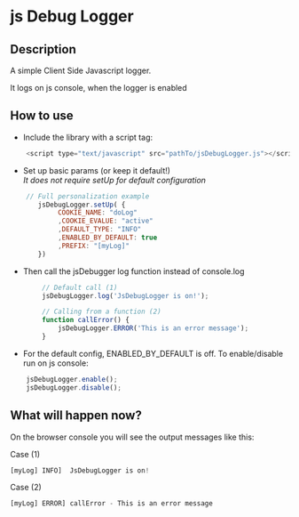 # js Debug Logger

## Description
A simple Client Side Javascript logger.

It logs on js console, when the logger is enabled 


## How to use

- Include the library with a script tag:
```javascript
    <script type="text/javascript" src="pathTo/jsDebugLogger.js"></script>
```
    
- Set up basic params (or keep it default!)   
_It does not require setUp for default configuration_

```javascript
    // Full personalization example
       jsDebugLogger.setUp( {
            COOKIE_NAME: "doLog"
            ,COOKIE_EVALUE: "active"
            ,DEFAULT_TYPE: "INFO"
            ,ENABLED_BY_DEFAULT: true
            ,PREFIX: "[myLog]"
       })  
``` 

- Then call the jsDebugger log function instead of console.log
```javascript
        // Default call (1)
        jsDebugLogger.log('JsDebugLogger is on!');

        // Calling from a function (2)
        function callError() {
            jsDebugLogger.ERROR('This is an error message');
        }
```

- For the default config, ENABLED_BY_DEFAULT is off. To enable/disable run on js console:
```javascript
    jsDebugLogger.enable();
    jsDebugLogger.disable();
```


## What will happen now?
On the browser console you will see the output messages like this:

Case (1)
```javascript
[myLog] INFO]  JsDebugLogger is on!

```

Case (2)
```javascript
[myLog] ERROR] callError - This is an error message

```
